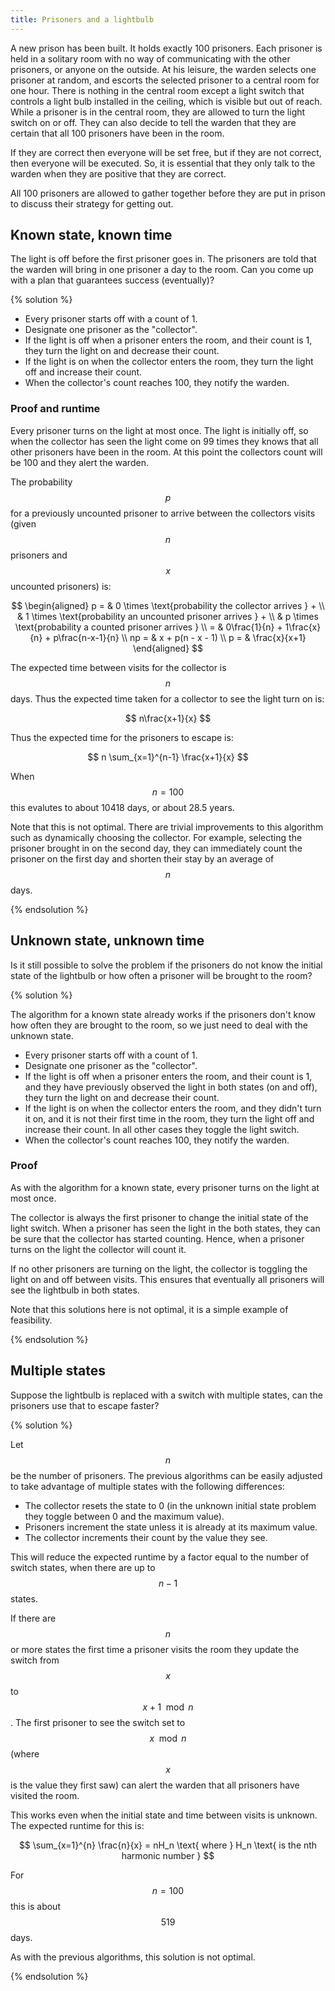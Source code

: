```yaml
---
title: Prisoners and a lightbulb
---
```


A new prison has been built. It holds exactly 100 prisoners. Each prisoner is
held in a solitary room with no way of communicating with the other prisoners,
or anyone on the outside. At his leisure, the warden selects one prisoner at
random, and escorts the selected prisoner to a central room for one hour. There
is nothing in the central room except a light switch that controls a light bulb
installed in the ceiling, which is visible but out of reach. While a prisoner is
in the central room, they are allowed to turn the light switch on or off. They
can also decide to tell the warden that they are certain that all 100 prisoners
have been in the room.

If they are correct then everyone will be set free, but if they are not correct,
then everyone will be executed. So, it is essential that they only talk to the
warden when they are positive that they are correct.

All 100 prisoners are allowed to gather together before they are put in prison
to discuss their strategy for getting out.

## Known state, known time

The light is off before the first prisoner goes in. The prisoners are told that
the warden will bring in one prisoner a day to the room. Can you come up with a
plan that guarantees success (eventually)?

{% solution %}

* Every prisoner starts off with a count of 1.
* Designate one prisoner as the "collector".
* If the light is off when a prisoner enters the room, and their count is
  1, they turn the light on and decrease their count.
* If the light is on when the collector enters the room, they turn the
  light off and increase their count.
* When the collector's count reaches 100, they notify the warden.

### Proof and runtime

Every prisoner turns on the light at most once. The light is initially off, so
when the collector has seen the light come on 99 times they knows that
all other prisoners have been in the room. At this point the collectors count
will be 100 and they alert the warden.

The probability $$p$$ for a previously uncounted prisoner to arrive between the
collectors visits (given $$n$$ prisoners and $$x$$ uncounted prisoners) is:

$$
\begin{aligned}
p = & 0 \times \text{probability the collector arrives } + \\
    & 1 \times \text{probability an uncounted prisoner arrives } + \\
    & p \times \text{probability a counted prisoner arrives } \\
= & 0\frac{1}{n} + 1\frac{x}{n} + p\frac{n-x-1}{n} \\
np = & x + p(n - x - 1) \\
p = & \frac{x}{x+1}
\end{aligned}
$$

The expected time between visits for the collector is $$n$$ days. Thus the
expected time taken for a collector to see the light turn on is:

$$ n\frac{x+1}{x} $$

Thus the expected time for the prisoners to escape is:

$$ n \sum_{x=1}^{n-1} \frac{x+1}{x} $$

When $$n = 100$$ this evalutes to about 10418 days, or about 28.5 years.

Note that this is not optimal.
There are trivial improvements to this algorithm such as dynamically
choosing the collector. For example, selecting the prisoner brought in on the
second day, they can immediately count the prisoner on the first day and shorten
their stay by an average of $$n$$ days.

{% endsolution %}

## Unknown state, unknown time

Is it still possible to solve the problem if the prisoners do not know the
initial state of the lightbulb or how often a prisoner will be brought to the
room?

{% solution %}

The algorithm for a known state already works if the prisoners don't
know how often they are brought to the room, so we just need to deal with the
unknown state.

* Every prisoner starts off with a count of 1.
* Designate one prisoner as the "collector".
* If the light is off when a prisoner enters the room, and their count is
  1, and they have previously observed the light in both states (on and
  off), they turn the light on and decrease their count.
* If the light is on when the collector enters the room, and they didn't
  turn it on, and it is not their first time in the room, they turn the
  light off and increase their count. In all other cases they toggle the
  light switch.
* When the collector's count reaches 100, they notify the warden.

### Proof

As with the algorithm for a known state, every prisoner turns on the
light at most once.

The collector is always the first prisoner to change the initial state of the
light switch. When a prisoner has seen the light in the both states, they can be
sure that the collector has started counting. Hence, when a prisoner turns on
the light the collector will count it.

If no other prisoners are turning on the light, the collector is toggling the
light on and off between visits. This ensures that eventually all prisoners
will see the lightbulb in both states.

Note that this solutions here is not optimal, it is a simple example of feasibility.

{% endsolution %}

## Multiple states

Suppose the lightbulb is replaced with a switch with multiple states,
can the prisoners use that to escape faster?

{% solution %}

Let $$n$$ be the number of prisoners.
The previous algorithms can be easily adjusted to take advantage
of multiple states with the following differences:

* The collector resets the state to 0 (in the unknown initial state
  problem they toggle between 0 and the maximum value).
* Prisoners increment the state unless it is already at its maximum value.
* The collector increments their count by the value they see.

This will reduce the expected runtime by a factor equal to the number of switch
states, when there are up to $$n - 1$$ states.

If there are $$n$$ or more states the first time a prisoner visits the room they
update the switch from $$x$$ to $$x + 1 \mod n$$. The first prisoner to see the
switch set to $$x \mod n$$ (where $$x$$ is the value they first saw) can alert the
warden that all prisoners have visited the room.

This works even when the initial state and time between visits is unknown. The
expected runtime for this is:

$$
\sum_{x=1}^{n} \frac{n}{x} = nH_n
  \text{ where } H_n \text{ is the nth harmonic number }
$$

For $$n = 100$$ this is about $$519$$ days.

As with the previous algorithms, this solution is not optimal.

{% endsolution %}
